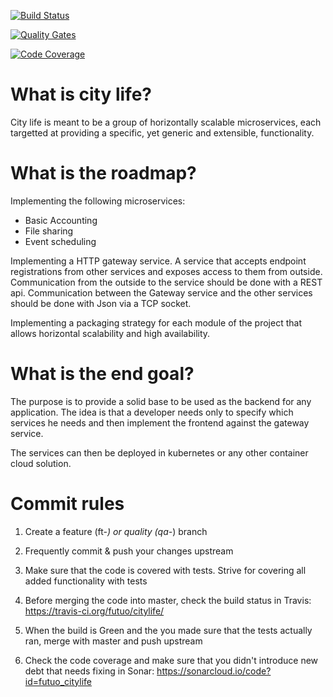 
[![Build Status](https://travis-ci.org/lucid-mist/citylife.svg?branch=master)](https://travis-ci.org/bnq-bernardomarques/citylife)

[![Quality Gates](https://sonarcloud.io/api/project_badges/measure?project=futuo_citylife&metric=alert_status)](https://sonarcloud.io/dashboard?id=futuo_citylife)

[![Code Coverage](https://sonarcloud.io/api/project_badges/measure?project=futuo_citylife&metric=coverage)](https://sonarcloud.io/dashboard?id=futuo_citylife)



# What is city life?

City life is meant to be a group of horizontally scalable microservices, each targetted at providing a specific, yet generic and extensible, functionality.

# What is the roadmap?

Implementing the following microservices:
* Basic Accounting
* File sharing
* Event scheduling

Implementing a HTTP gateway service. A service that accepts endpoint registrations from other services and exposes access to them from outside. Communication from the outside to the service should be done with a REST api. Communication between the Gateway service and the other services should be done with Json via a TCP socket.

Implementing a packaging strategy for each module of the project that allows horizontal scalability and high availability.

# What is the end goal?

The purpose is to provide a solid base to be used as the backend for any application. The idea is that a developer needs only to specify which services he needs and then implement the frontend against the gateway service.

The services can then be deployed in kubernetes or any other container cloud solution.

# Commit rules

1. Create a feature (ft-*) or quality (qa-*) branch

2. Frequently commit & push your changes upstream

3. Make sure that the code is covered with tests. Strive for covering all added functionality with tests

4. Before merging the code into master, check the build status in Travis: https://travis-ci.org/futuo/citylife/

5. When the build is Green and the you made sure that the tests actually ran, merge with master and push upstream

6. Check the code coverage and make sure that you didn't introduce new debt that needs fixing in Sonar: https://sonarcloud.io/code?id=futuo_citylife


